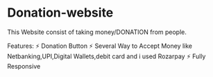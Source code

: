 # Donation-website

This Website consist of taking money/DONATION from people. 

Features:
⚡️ Donation Button
⚡️ Several Way to Accept Money like Netbanking,UPI,Digital Wallets,debit card and i used Rozarpay
⚡️ Fully Responsive

